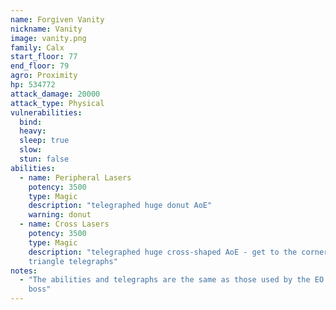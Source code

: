 ```yaml
---
name: Forgiven Vanity
nickname: Vanity
image: vanity.png
family: Calx
start_floor: 77
end_floor: 79
agro: Proximity
hp: 534772
attack_damage: 20000
attack_type: Physical
vulnerabilities:
  bind: 
  heavy: 
  sleep: true
  slow: 
  stun: false
abilities:
  - name: Peripheral Lasers
    potency: 3500
    type: Magic
    description: "telegraphed huge donut AoE"
    warning: donut
  - name: Cross Lasers
    potency: 3500
    type: Magic
    description: "telegraphed huge cross-shaped AoE - get to the corners of the
    triangle telegraphs"
notes:
  - "The abilities and telegraphs are the same as those used by the EO floor 90
    boss"
---
```

